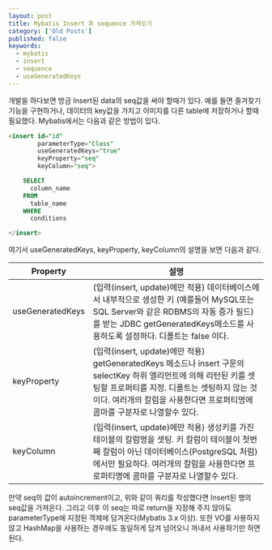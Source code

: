 ```yaml
---
layout: post
title: Mybatis Insert 후 sequence 가져오기
category: ['Old Posts']
published: false
keywords:
  - mybatis
  - insert
  - sequence
  - useGeneratedKeys
---
```


개발을 하다보면 방금 Insert된 data의 seq값을 써야 할때가 있다. 예를 들면 즐겨찾기 기능을 구현하거나, 데이터의 key값을 가지고 이미지를 다른 table에 저장하거나 할때 필요했다. Mybatis에서는 다음과 같은 방법이 있다.

```sql
<insert id="id"
        parameterType="Class"
        useGeneratedKeys="true"
        keyProperty="seq"
        keyColumn="seq">

    SELECT
      column_name
    FROM
      table_name
    WHERE
      conditions

</insert>
```

여기서 useGeneratedKeys, keyProperty, keyColumn의 설명을 보면 다음과 같다.

| Property								| 설명									|
|-------------------------------------|-------------------------------------|
| useGeneratedKeys 						| (입력(insert, update)에만 적용) 데이터베이스에서 내부적으로 생성한 키 (예를들어 MySQL또는 SQL Server와 같은 RDBMS의 자동 증가 필드)를 받는 JDBC getGeneratedKeys메소드를 사용하도록 설정하다. 디폴트는 false 이다. |
| keyProperty							| (입력(insert, update)에만 적용) getGeneratedKeys 메소드나 insert 구문의 selectKey 하위 엘리먼트에 의해 리턴된 키를 셋팅할 프로퍼티를 지정. 디폴트는 셋팅하지 않는 것이다. 여러개의 칼럼을 사용한다면 프로퍼티명에 콤마를 구분자로 나열할수 있다. |
| keyColumn								| (입력(insert, update)에만 적용) 생성키를 가진 테이블의 칼럼명을 셋팅. 키 칼럼이 테이블이 첫번째 칼럼이 아닌 데이터베이스(PostgreSQL 처럼)에서만 필요하다. 여러개의 칼럼을 사용한다면 프로퍼티명에 콤마를 구분자로 나열할수 있다. |

만약 seq의 값이 autoincrement이고, 위와 같이 쿼리를 작성했다면 Insert된 행의 seq값을 가져온다. 그리고 이후 이 seq는 따로 return을 지정해 주지 않아도 parameterType에 지정된 객체에 담겨온다(Mybatis 3.x 이상). 또한 VO를 사용하지 않고 HashMap을 사용하는 경우에도 동일하게 담겨 넘어오니 꺼내서 사용하기만 하면 된다.
